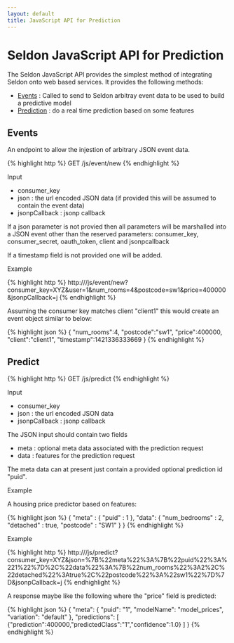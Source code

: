 ```yaml
---
layout: default
title: JavaScript API for Prediction
---
```



# Seldon JavaScript API for Prediction

The Seldon JavaScript API provides the simplest method of integrating Seldon onto web based services. It provides the following methods:

* [Events](#events) : Called to send to Seldon arbitray event data to be used to build a predictive model
* [Prediction](#predictive-scoring) : do a real time prediction based on some features


## Events <a name="events"></a>
An endpoint to allow the injestion of arbitrary JSON event data.

{% highlight http %}
GET     /js/event/new
{% endhighlight %}

Input

* consumer_key 
* json : the url encoded JSON data (if provided this will be assumed to contain the event data)
* jsonpCallback : jsonp callback

If a json parameter is not provied then all parameters will be marshalled into a JSON event other than the reserved parameters: consumer_key, consumer_secret, oauth_token, client and jsonpcallback

If a timestamp field is not provided one will be added.

Example

{% highlight http %}
http://<HOST>/js/event/new?consumer_key=XYZ&user=1&num_rooms=4&postcode=sw1&price=400000&jsonpCallback=j
{% endhighlight %}

Assuming the consumer key matches client "client1" this would create an event object similar to below:

{% highlight json %}
{
	"num_rooms":4,
	"postcode":"sw1",
	"price":400000,
	"client":"client1",
	"timestamp":1421336333669
}
{% endhighlight %}	

## Predict <a name="predictive-scoring"></a>

{% highlight http %}
GET     /js/predict
{% endhighlight %}

Input

* consumer_key 
* json : the url encoded JSON data 
* jsonpCallback : jsonp callback

The JSON input should contain two fields

 * meta : optional meta data associated with the prediction request
 * data : features for the prediction request

The meta data can at present just contain a provided optional prediction id "puid".

Example

A housing price predictor based on features:

{% highlight json %}
{
"meta" :
       {
		"puid" : 1
       },
"data":
	{
		"num_bedrooms"    :        2,
		"detached" 	  : true,
		"postcode"    :        "SW1"
	}
}
{% endhighlight %}

Example

{% highlight http %}
http://<HOST>/js/predict?consumer_key=XYZ&json=%7B%22meta%22%3A%7B%22puid%22%3A%221%22%7D%2C%22data%22%3A%7B%22num_rooms%22%3A2%2C%22detached%22%3Atrue%2C%22postcode%22%3A%22sw1%22%7D%7D&jsonpCallback=j
{% endhighlight %}

A response maybe like the following where the "price" field is predicted:

{% highlight json %}
{
  "meta": {
    "puid": "1",
    "modelName": "model_prices",
    "variation": "default"
  },
"predictions":
	[
	{"prediction":400000,"predictedClass":"1","confidence":1.0}
	]
}
{% endhighlight %}
